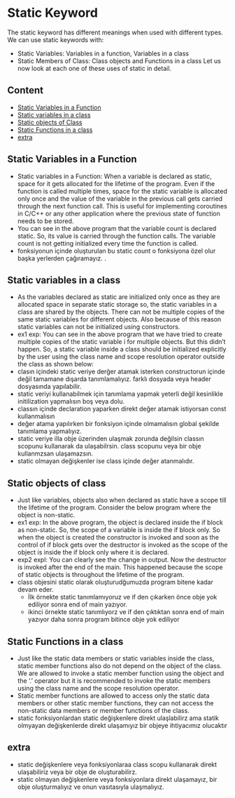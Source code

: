 # Static Keyword

The static keyword has different meanings when used with different types. We can use static keywords with:

- Static Variables: Variables in a function, Variables in a class
- Static Members of Class: Class objects and Functions in a class Let us now look at each one of these uses of static in detail.

## Content
- [Static Variables in a Function](#static-variables-in-a-function)
- [Static variables in a class](#static-variables-in-a-class)
- [Static objects of Class](#static-objects-of-class)
- [Static Functions in a class](#static-functions-in-a-class)
- [extra](#extra)
## Static Variables in a Function
- Static variables in a Function: When a variable is declared as static, space for it gets allocated for the lifetime of the program. Even if the function is called multiple times, space for the static variable is allocated only once and the value of the variable in the previous call gets carried through the next function call. This is useful for implementing coroutines in C/C++ or any other application where the previous state of function needs to be stored. 
- You can see in the above program that the variable count is declared static. So, its value is carried through the function calls. The variable count is not getting initialized every time the function is called.
- fonksiyonun içinde oluşturulan bu static count o fonksiyona özel olur başka yerlerden çağıramayız.
.
## Static variables in a class
- As the variables declared as static are initialized only once as they are allocated space in separate static storage so, the static variables in a class are shared by the objects. There can not be multiple copies of the same static variables for different objects. Also because of this reason static variables can not be initialized using constructors. 
- ex1 exp: You can see in the above program that we have tried to create multiple copies of the static variable i for multiple objects. But this didn’t happen. So, a static variable inside a class should be initialized explicitly by the user using the class name and scope resolution operator outside the class as shown below: 
- clasın içindeki static veriye derğer atamak isterken constructorun içinde değil tamamane dışarda tanımlamalıyız. farklı dosyada veya header dosyasında yapılabilir. 
- static veriyi kullanabilmek için tanımlama yapmak yeterli değil kesinlikle initilization yapmalısın boş veya dolu.
- classın içinde declaration yaparken direkt değer atamak istiyorsan const kullanmalısın
- değer atama yapılırken bir fonksiyon içinde olmamalısın global şekilde tanımlama yapmalıyız.
- static veriye illa obje üzerinden ulaşmak zorunda değilsin classın scopunu kullanarak da ulaşabilrsin. class scopunu veya bir obje kullanmzsan ulaşamazsın.
- static olmayan değişkenler ise class içinde değer atanmalıdır.

## Static objects of class
- Just like variables, objects also when declared as static have a scope till the lifetime of the program. Consider the below program where the object is non-static. 
- ex1 exp: In the above program, the object is declared inside the if block as non-static. So, the scope of a variable is inside the if block only. So when the object is created the constructor is invoked and soon as the control of if block gets over the destructor is invoked as the scope of the object is inside the if block only where it is declared. 
- exp2 expl: You can clearly see the change in output. Now the destructor is invoked after the end of the main. This happened because the scope of static objects is throughout the lifetime of the program.
- class objesini static olarak oluşturudğumuzda program bitene kadar devam eder. 
    - İlk örnekte static tanımlamıyoruz ve if den çıkarken önce obje yok ediliyor sonra end of main yazıyor.
    - ikinci örnekte static tanımlıyorz ve if den çıktıktan sonra end of main yazıyor daha sonra program bitince obje yok ediliyor

## Static Functions in a class
- Just like the static data members or static variables inside the class, static member functions also do not depend on the object of the class. We are allowed to invoke a static member function using the object and the ‘.’ operator but it is recommended to invoke the static members using the class name and the scope resolution operator. 
- Static member functions are allowed to access only the static data members or other static member functions, they can not access the non-static data members or member functions of the class. 
- static fonksiyonlardan static değişkenlere direkt ulaşlabilirz ama statik olmyayan değişkenlerde direkt ulaşamıyız bir objeye ihtiyacımız olucaktır

## extra
- static değişkenlere veya fonksiyonlaraa class scopu kullanarak direkt ulaşabiliriz veya bir obje de oluşturabilirz.
- static olmayan değişkenlere veya fonksiyonlara direkt ulaşamayız, bir obje oluşturmalıyız ve onun vasıtasıyla ulaşmalıyız.